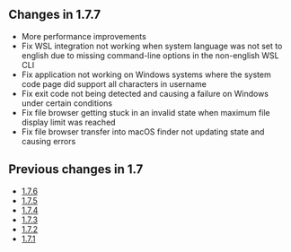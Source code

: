 ## Changes in 1.7.7

- More performance improvements
- Fix WSL integration not working when system language was not set to english
  due to missing command-line options in the non-english WSL CLI
- Fix application not working on Windows systems where the system code page did support all characters in username
- Fix exit code not being detected and causing a failure on Windows under certain conditions
- Fix file browser getting stuck in an invalid state when maximum file display limit was reached
- Fix file browser transfer into macOS finder not updating state and causing errors

## Previous changes in 1.7

- [1.7.6](https://github.com/xpipe-io/xpipe/releases/tag/1.7.6)
- [1.7.5](https://github.com/xpipe-io/xpipe/releases/tag/1.7.5)
- [1.7.4](https://github.com/xpipe-io/xpipe/releases/tag/1.7.4)
- [1.7.3](https://github.com/xpipe-io/xpipe/releases/tag/1.7.3)
- [1.7.2](https://github.com/xpipe-io/xpipe/releases/tag/1.7.2)
- [1.7.1](https://github.com/xpipe-io/xpipe/releases/tag/1.7.1)
